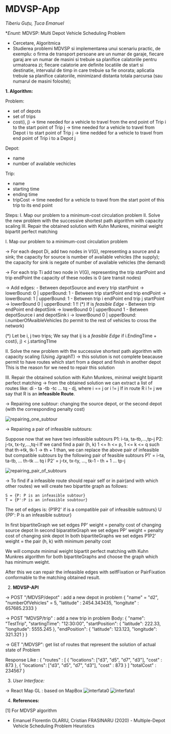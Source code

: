 # MDVSP-App
_Tiberiu Guțu, Țuca Emanuel_

**Enunt:*
MDVSP: Multi Depot Vehicle Scheduling Problem
- Cercetare, Algoritmica
- Studierea problemi MDVSP si implementarea unui scenariu practic, de
exemplu: o firma de transport persoane are un numar de garaje, fiecare garaj
are un numar de masini si trebuie sa planifice calatoriile pentru urmatoarea zi;
fiecare calatorie are definite locatiile de start si destinatie, intervalul de timp in
care trebuie sa fie onorata; aplicatia trebuie sa planifice calatoriile,
minimizand distanta totala parcursa (sau numarul de masini folosite);


**1. Algorithm:** 

Problem: 
- set of depots
- set of trips
- cost(i, j) -> time needed for a vehicle to travel from the end point of Trip i to the start point of Trip j
             -> time needed for a vehicle to travel from Depot i to start point of Trip j
             -> time nedded for a vehicle to travel from end point of Trip i to a Depot j

Depot:
- name
- number of available vechicles

Trip: 
- name
- starting time
- ending time
- tripCost -> time needed for a vehicle to travel from the start point of this trip to its end point

Steps: 
I. Map our problem to a minimum-cost circulation problem
II. Solve the new problem with the successive shortest path algorithm with capacity scaling
III. Repair the obtained solution with Kuhn Munkres, minimal weight bipartit perfect matching


I. Map our problem to a minimum-cost circulation problem 

-> For each depot Di, add two nodes in V(G), representing a source and a sink; 
      the capacity for source is number of available vehicles (the supply); 
      the capacity for sink is negate of number of available vehicles (the demand)
       
   -> For each trip Ti add two node in V(G), representing the trip startPoint and trip endPoint
      the capacity of these nodes is 0 (are transit nodes)
      
   -> Add edges:
      - Between depotSource and every trip startPoint -> lowerBound: 0 | upperBound: 1
      - Between trip startPoint end trip endPoint -> lowerBound: 1 | upperBound: 1
      - Between trip i endPoint end trip j startPoint -> lowerBound 0 | upperBound: 1 !! (*) If is _feasible Edge_
      - Between trip endPoint end depotSink -> lowerBound 0 | upperBound 1
      - Between depotSource i and depotSink i -> lowerBound 0 | upperBound: i.numberOfAvaibleVehicles 
                                                    (to permit to the rest of vehicles to cross the network)
                                                    
 (*) Let be i, j two trips; We say that ij is a _feasible Edge_ if i.EndingTime + cost(i, j) < j.startingTIme                                                    
 
 
 
II. Solve the new problem with the successive shortest path algorithm with capacity scaling (Using JgraphT)
-> this solution is not complete beacause permit to have routes which start from a depot and finish in another depot
This is the reason for we need to repair this solution 


III. Repair the obtained solution with Kuhn Munkres, minimal weight bipartit perfect matching
-> from the obtained solution we can extract a list of routes like: di - ta -tb -tc ... tq - dj, where i == j or i != j
If in route R i != j we say that R is an **infeasible Route**.

-> Repairing one subtour: changing the source depot, or the second depot (with the corresponding penalty cost)

![repairing_one_subtour](https://user-images.githubusercontent.com/59021794/119504819-03f2d000-bd75-11eb-959c-86c0044b0de6.png)

-> Repairing a pair of infeasible subtours: 

Suppose now that we have two infeasible subtours
      P1: i-ta, ta-tb,...,tp-j 
      P2: j-tx, tx-ty,...,tq-i
If we cand find a pair (h, k) 1 <= h <= p, 1 <= k <= q such that th->tk, tk-1 -> th + 1 than, we can replace the above pair of infeasible but compatible subtours by the following pair of feasible subtours
      P1' = i-ta, ta-tb, ... th-tk ... tq i
      P2' = j-tx, tx-ty, ..., tk-1 - th + 1 ... tp-j
      
 ![repairing_pair_of_subtours](https://user-images.githubusercontent.com/59021794/119508129-25a18680-bd78-11eb-944a-31cbe44b4750.png)

-> To find if a infeasible route should repair self or in pair(and with which other routes) we will create two bipartite graph as follows:

    S = {P: P is an infeasible subtour}
    T = {P':P is an infeasible soubtour}
The set of edges is: {P1P2' if is a compatible pair of infeasible subtours} U {PP': P is an infeasible subtour}

In first bipartiteGraph we set edges PP' weight =  penalty cost of changing source depot
In second biparatiteGraph we set edges PP'  weight = penalty cost of changing sink depot
In both bipartiteGraphs we set edges P1P2' weight = the pair (h, k) with minimum penalty cost

We will compute minimal weight bipartit perfect matching with Kuhn Munkres algorithm for both bipartiteGraphs and choose the graph which has minimum weight. 

After this we can repair the infeasible edges with selfFixation or PairFixation conformable to the matching obtained result.


2. **MDVSP-API**

-> POST "/MDVSP/depot" : add a new depot in problem
      {
        "name" = "d2",
        "numberOfVehicles" = 5,
        "latitude" : 2454.343435,
        "longitute" : 657685.2333
      }

-> POST "MDVSP/trip" : add a new trip in problem
      Body:
  {
    "name": "TestTrip",
    "startingTime": "12:30:00",
    "startPosition": {
        "latitude": 222.33,
        "longitude": 5555.245
    },
    "endPosition": {
        "latitude": 123.123,
        "longitude": 321.321
    }
}

-> GET "/MDVSP": get list of routes that represent the solution of actual state of Problem
  
  Response Like :
  {
    "routes" : [ 
         {
            "locations": ["d3", "d5", "d7", "d3"],
            "cost" : 873
          },
          {
            "locations": ["d3", "d5", "d7", "d3"],
            "cost" : 873
          }
      ]
  "totalCost" : 234567 
}


3. *User Interface:*

-> React Map GL : based on  MapBox
![interfata0](https://user-images.githubusercontent.com/59021794/119515238-5dabc800-bd7e-11eb-804d-184844ec3063.png)
![interfata1](https://user-images.githubusercontent.com/59021794/119515257-61d7e580-bd7e-11eb-8b90-1607b68ade1f.png)


4. **References:**

[1] For MDVSP algorithm 
- Emanuel Florentin OLARIU, Cristian FRASINARU (2020) - Multiple-Depot Vehicle Scheduling Problem Heuristics
